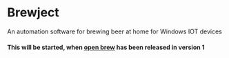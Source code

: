 # Brewject
An automation software for brewing beer at home for Windows IOT devices

#### This will be started, when [open brew](https://github.com/SeeSharp7/Open-Brew "Goto open brew") has been released in version 1

